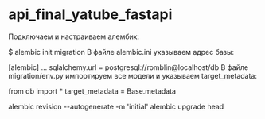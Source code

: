 # api_final_yatube_fastapi

Подключаем и настраиваем алембик:

$ alembic init migration
В файле alembic.ini указываем адрес базы:

[alembic]
...
sqlalchemy.url = postgresql://romblin@localhost/db
В файле migration/env.py импортируем все модели и указываем target_metadata:

from db import *
target_metadata = Base.metadata


alembic revision --autogenerate -m 'initial'
alembic upgrade head
